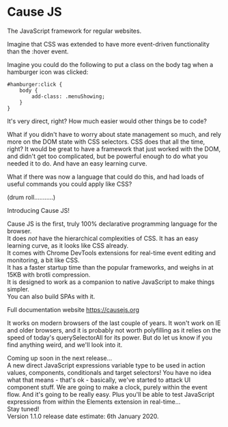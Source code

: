 # Cause JS
The JavaScript framework for regular websites.

Imagine that CSS was extended to have more event-driven functionality than the :hover event.

Imagine you could do the following to put a class on the body tag when a hamburger icon was clicked:

```
#hamburger:click {
    body {
        add-class: .menuShowing;
    }
}
```

It's very direct, right? How much easier would other things be to code?

What if you didn't have to worry about state management so much, and rely more on the DOM state with CSS selectors. CSS does that all the time, right? It would be great to have a framework that just worked with the DOM, and didn't get too complicated, but be powerful enough to do what you needed it to do. And have an easy learning curve.

What if there was now a language that could do this, and had loads of useful commands you could apply like CSS?

(drum roll...........)

Introducing Cause JS!

Cause JS is the first, truly 100% declarative programming language for the browser.<br>
It does *not* have the hierarchical complexities of CSS. It has an easy learning curve, as it looks like CSS already.<br>
It comes with Chrome DevTools extensions for real-time event editing and monitoring, a bit like CSS.<br>
It has a faster startup time than the popular frameworks, and weighs in at 15KB with brotli compression.<br>
It is designed to work as a companion to native JavaScript to make things simpler.<br>
You can also build SPAs with it.

Full documentation website
https://causejs.org

It works on modern browsers of the last couple of years. It won't work on IE and older browsers, and it is probably not worth polyfilling as it relies on the speed of today's querySelectorAll for its power. But do let us know if you find anything weird, and we'll look into it.

Coming up soon in the next release...<br>
A new direct JavaScript expressions variable type to be used in action values, components, conditionals and target selectors! You have no idea what that means - that's ok - basically, we've started to attack UI component stuff. We are going to make a clock, purely within the event flow. And it's going to be really easy. Plus you'll be able to test JavaScript expressions from within the Elements extension in real-time...<br>
Stay tuned!<br>
Version 1.1.0 release date estimate: 6th January 2020.
